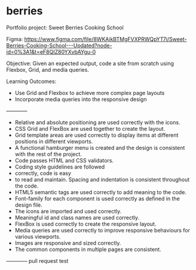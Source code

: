 # berries
Portfolio project: Sweet Berries Cooking School

Figma: https://www.figma.com/file/8WKAikBTMgFVXPRWQpYT7i/Sweet-Berries-Cooking-School---Updated?node-id=0%3A1&t=eF8QIZ80YXvbAYgu-0

Objective:
Given an expected output, code a site from scratch using Flexbox, Grid, and media queries.

Learning Outcomes:
- Use Grid and Flexbox to achieve more complex page layouts
- Incorporate media queries into the responsive design

————
- Relative and absolute positioning are used correctly with the icons.
- CSS Grid and FlexBox are used together to create the layout.
- Grid template areas are used correctly to display items at different positions in different viewports.
- A functional hamburger menu is created and the design is consistent with the rest of the project.
- Code passes HTML and CSS validators.
- Coding style guidelines are followed
- correctly, code is easy
- to read and maintain. Spacing and indentation is consistent throughout the code.
- HTML5 semantic tags are used correctly to add meaning to the code.
- Font-family for each component is used correctly as defined in the design file.
- The icons are imported and used correctly.
- Meaningful id and class names are used correctly.
- FlexBox is used correctly to create the responsive layout.
- Media queries are used correctly to improve responsive behaviours for various viewports.
- Images are responsive and sized correctly.
- The common components in multiple pages are consistent.


———— pull request test